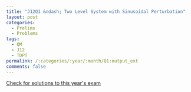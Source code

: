 ```yaml
---
title: "J12Q1 &ndash; Two Level System with Sinusoidal Perturbation"
layout: post
categories:
  - Prelims
  - Problems
tags:
  - QM
  - J12
  - TDPT
permalink: /:categories/:year/:month/Q1:output_ext
comments: false
---
```

<object data="2012J1Q.pdf" type="application/pdf" width="100%" height="500"></object>
<div class="message"><a href='https://princetonprelim.com/prelim/28/'>Check for solutions to this year's exam</a></div>